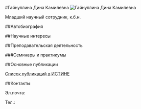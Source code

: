 #Гайнуллина Дина Камилевна
![Гайнуллина Дина Камилевна](./gaynullina.jpg "Гайнуллина Дина Камилевна")

Младший научный сотрудник, к.б.н.

##Автобиография

##Научные интересы

##Преподавательская деятельность

###Семинары и практикумы


##Основные публикации


[Список публикаций в ИСТИНЕ](http://istina.msu.ru/profile/DinaGaynullina/)

##Контакты

Эл.почта: 

Тел.: 